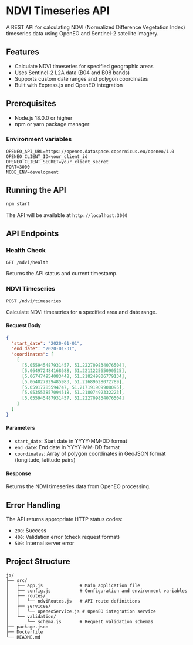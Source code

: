 # NDVI Timeseries API

A REST API for calculating NDVI (Normalized Difference Vegetation Index) timeseries data using OpenEO and Sentinel-2 satellite imagery.

## Features

- Calculate NDVI timeseries for specified geographic areas
- Uses Sentinel-2 L2A data (B04 and B08 bands)
- Supports custom date ranges and polygon coordinates
- Built with Express.js and OpenEO integration

## Prerequisites

- Node.js 18.0.0 or higher
- npm or yarn package manager

### Environment variables

```
OPENEO_API_URL=https://openeo.dataspace.copernicus.eu/openeo/1.0
OPENEO_CLIENT_ID=your_client_id
OPENEO_CLIENT_SECRET=your_client_secret
PORT=3000
NODE_ENV=development
```

## Running the API

```bash
npm start
```

The API will be available at `http://localhost:3000`

## API Endpoints

### Health Check

```
GET /ndvi/health
```

Returns the API status and current timestamp.

### NDVI Timeseries

```
POST /ndvi/timeseries
```

Calculate NDVI timeseries for a specified area and date range.

#### Request Body

```json
{
  "start_date": "2020-01-01",
  "end_date": "2020-01-31",
  "coordinates": [
    [
      [5.055945487931457, 51.222709834076504],
      [5.064972484168688, 51.221122565090525],
      [5.067474954083448, 51.218249806779134],
      [5.064827929485983, 51.21689628072789],
      [5.05917785594747, 51.217191909908095],
      [5.053553857094518, 51.21807492332223],
      [5.055945487931457, 51.222709834076504]
    ]
  ]
}
```

#### Parameters

- `start_date`: Start date in YYYY-MM-DD format
- `end_date`: End date in YYYY-MM-DD format
- `coordinates`: Array of polygon coordinates in GeoJSON format (longitude, latitude pairs)

#### Response

Returns the NDVI timeseries data from OpenEO processing.


## Error Handling

The API returns appropriate HTTP status codes:

- `200`: Success
- `400`: Validation error (check request format)
- `500`: Internal server error


## Project Structure

```
js/
├── src/
│   ├── app.js              # Main application file
│   ├── config.js           # Configuration and environment variables
│   ├── routes/
│   │   └── ndviRoutes.js   # API route definitions
│   ├── services/
│   │   └── openeoService.js # OpenEO integration service
│   └── validation/
│       └── schema.js       # Request validation schemas
├── package.json
├── Dockerfile
└── README.md
```
